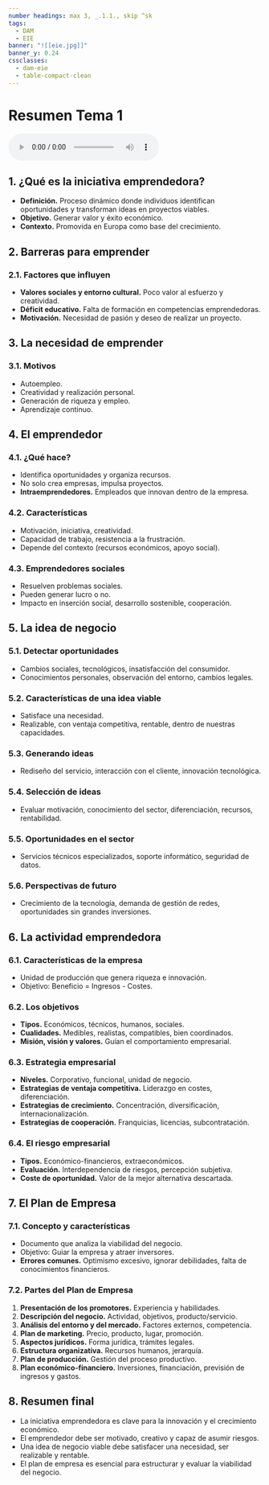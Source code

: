 ```yaml
---
number headings: max 3, _.1.1., skip ^sk
tags:
  - DAM
  - EIE
banner: "![[eie.jpg]]"
banner_y: 0.24
cssclasses:
  - dam-eie
  - table-compact-clean
---
```


# Resumen Tema 1

![](../Lecturas/Lectura_Resumen_Tema_1.mp3)

## 1. ¿Qué es la iniciativa emprendedora?
- **Definición.** Proceso dinámico donde individuos identifican oportunidades y transforman ideas en proyectos viables.
- **Objetivo.** Generar valor y éxito económico.
- **Contexto.** Promovida en Europa como base del crecimiento.

## 2. Barreras para emprender
### 2.1. **Factores que influyen**
- **Valores sociales y entorno cultural.** Poco valor al esfuerzo y creatividad.
- **Déficit educativo.** Falta de formación en competencias emprendedoras.
- **Motivación.** Necesidad de pasión y deseo de realizar un proyecto.

## 3. La necesidad de emprender
### 3.1. **Motivos**
- Autoempleo.
- Creatividad y realización personal.
- Generación de riqueza y empleo.
- Aprendizaje continuo.

## 4. El emprendedor
### 4.1. **¿Qué hace?**
- Identifica oportunidades y organiza recursos.
- No solo crea empresas, impulsa proyectos.
- **Intraemprendedores.** Empleados que innovan dentro de la empresa.

### 4.2. **Características**
- Motivación, iniciativa, creatividad.
- Capacidad de trabajo, resistencia a la frustración.
- Depende del contexto (recursos económicos, apoyo social).

### 4.3. **Emprendedores sociales**
- Resuelven problemas sociales.
- Pueden generar lucro o no.
- Impacto en inserción social, desarrollo sostenible, cooperación.

## 5. La idea de negocio
### 5.1. **Detectar oportunidades**
- Cambios sociales, tecnológicos, insatisfacción del consumidor.
- Conocimientos personales, observación del entorno, cambios legales.

### 5.2. **Características de una idea viable**
- Satisface una necesidad.
- Realizable, con ventaja competitiva, rentable, dentro de nuestras capacidades.

### 5.3. **Generando ideas**
- Rediseño del servicio, interacción con el cliente, innovación tecnológica.

### 5.4. **Selección de ideas**
- Evaluar motivación, conocimiento del sector, diferenciación, recursos, rentabilidad.

### 5.5. **Oportunidades en el sector**
- Servicios técnicos especializados, soporte informático, seguridad de datos.

### 5.6. **Perspectivas de futuro**
- Crecimiento de la tecnología, demanda de gestión de redes, oportunidades sin grandes inversiones.

## 6. La actividad emprendedora
### 6.1. **Características de la empresa**
- Unidad de producción que genera riqueza e innovación.
- Objetivo: Beneficio = Ingresos - Costes.

### 6.2. **Los objetivos**
- **Tipos.** Económicos, técnicos, humanos, sociales.
- **Cualidades.** Medibles, realistas, compatibles, bien coordinados.
- **Misión, visión y valores.** Guían el comportamiento empresarial.

### 6.3. **Estrategia empresarial**
- **Niveles.** Corporativo, funcional, unidad de negocio.
- **Estrategias de ventaja competitiva.** Liderazgo en costes, diferenciación.
- **Estrategias de crecimiento.** Concentración, diversificación, internacionalización.
- **Estrategias de cooperación.** Franquicias, licencias, subcontratación.

### 6.4. **El riesgo empresarial**
- **Tipos.** Económico-financieros, extraeconómicos.
- **Evaluación.** Interdependencia de riesgos, percepción subjetiva.
- **Coste de oportunidad.** Valor de la mejor alternativa descartada.

## 7. El Plan de Empresa
### 7.1. **Concepto y características**
- Documento que analiza la viabilidad del negocio.
- Objetivo: Guiar la empresa y atraer inversores.
- **Errores comunes.** Optimismo excesivo, ignorar debilidades, falta de conocimientos financieros.

### 7.2. **Partes del Plan de Empresa**
1. **Presentación de los promotores.** Experiencia y habilidades.
2. **Descripción del negocio.** Actividad, objetivos, producto/servicio.
3. **Análisis del entorno y del mercado.** Factores externos, competencia.
4. **Plan de marketing.** Precio, producto, lugar, promoción.
5. **Aspectos jurídicos.** Forma jurídica, trámites legales.
6. **Estructura organizativa.** Recursos humanos, jerarquía.
7. **Plan de producción.** Gestión del proceso productivo.
8. **Plan económico-financiero.** Inversiones, financiación, previsión de ingresos y gastos.

## 8. Resumen final
- La iniciativa emprendedora es clave para la innovación y el crecimiento económico.
- El emprendedor debe ser motivado, creativo y capaz de asumir riesgos.
- Una idea de negocio viable debe satisfacer una necesidad, ser realizable y rentable.
- El plan de empresa es esencial para estructurar y evaluar la viabilidad del negocio.
